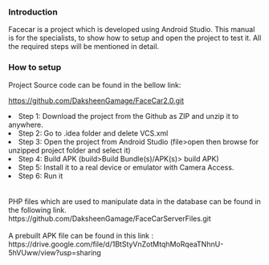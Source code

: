 <h3>Introduction</h3>
Facecar is a project which is developed using Android Studio. This manual is for the specialists, to show how to setup and open the project to test it. All the required steps will be mentioned in detail.

<H3>How to setup</H3>

Project Source code can be found in the bellow link:

https://github.com/DaksheenGamage/FaceCar2.0.git


<li>Step 1: Download the project from the Github as ZIP and unzip it to anywhere.</li>
<li>Step 2: Go to .idea folder and delete VCS.xml</li>
<li>Step 3: Open the project from Android Studio (file>open then browse for unzipped project folder and select it)</li>
<li>Step 4: Build APK (build>Build Bundle(s)/APK(s)> build APK)</li>
<li>Step 5: Install it to a real device or emulator with Camera Access.</li>
<li>Step 6: Run it</li><br><br>
PHP files which are used to manipulate data in the database can be found in the following link.<br>
https://github.com/DaksheenGamage/FaceCarServerFiles.git
<br><br>
A prebuilt APK file can be found in this link : <br>
https://drive.google.com/file/d/1BtStyVnZotMtqhMoRqeaTNhnU-5hVUww/view?usp=sharing
